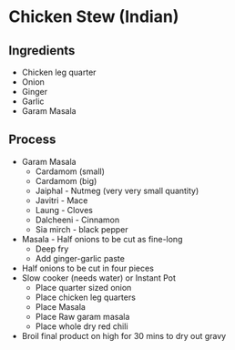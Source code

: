 # Chicken Stew (Indian)

## Ingredients

* Chicken leg quarter
* Onion
* Ginger
* Garlic
* Garam Masala

## Process

* Garam Masala
    * Cardamom (small)
    * Cardamom (big)
    * Jaiphal - Nutmeg (very very small quantity)
    * Javitri - Mace
    * Laung - Cloves
    * Dalcheeni - Cinnamon
    * Sia mirch - black pepper
* Masala - Half onions to be cut as fine-long
    * Deep fry
    * Add ginger-garlic paste
* Half onions to be cut in four pieces
* Slow cooker (needs water) or Instant Pot
    * Place quarter sized onion
    * Place chicken leg quarters
    * Place Masala
    * Place Raw garam masala
    * Place whole dry red chili
* Broil final product on high for 30 mins to dry out gravy
